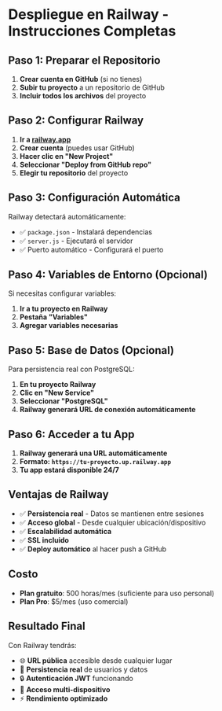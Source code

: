 # Despliegue en Railway - Instrucciones Completas

## Paso 1: Preparar el Repositorio

1. **Crear cuenta en GitHub** (si no tienes)
2. **Subir tu proyecto** a un repositorio de GitHub
3. **Incluir todos los archivos** del proyecto

## Paso 2: Configurar Railway

1. **Ir a [railway.app](https://railway.app)**
2. **Crear cuenta** (puedes usar GitHub)
3. **Hacer clic en "New Project"**
4. **Seleccionar "Deploy from GitHub repo"**
5. **Elegir tu repositorio** del proyecto

## Paso 3: Configuración Automática

Railway detectará automáticamente:
- ✅ `package.json` - Instalará dependencias
- ✅ `server.js` - Ejecutará el servidor
- ✅ Puerto automático - Configurará el puerto

## Paso 4: Variables de Entorno (Opcional)

Si necesitas configurar variables:
1. **Ir a tu proyecto en Railway**
2. **Pestaña "Variables"**
3. **Agregar variables necesarias**

## Paso 5: Base de Datos (Opcional)

Para persistencia real con PostgreSQL:
1. **En tu proyecto Railway**
2. **Clic en "New Service"**
3. **Seleccionar "PostgreSQL"**
4. **Railway generará URL de conexión automáticamente**

## Paso 6: Acceder a tu App

1. **Railway generará una URL automáticamente**
2. **Formato: `https://tu-proyecto.up.railway.app`**
3. **Tu app estará disponible 24/7**

## Ventajas de Railway

- ✅ **Persistencia real** - Datos se mantienen entre sesiones
- ✅ **Acceso global** - Desde cualquier ubicación/dispositivo
- ✅ **Escalabilidad automática**
- ✅ **SSL incluido**
- ✅ **Deploy automático** al hacer push a GitHub

## Costo

- **Plan gratuito**: 500 horas/mes (suficiente para uso personal)
- **Plan Pro**: $5/mes (uso comercial)

## Resultado Final

Con Railway tendrás:
- 🌐 **URL pública** accesible desde cualquier lugar
- 💾 **Persistencia real** de usuarios y datos
- 🔒 **Autenticación JWT** funcionando
- 📱 **Acceso multi-dispositivo**
- ⚡ **Rendimiento optimizado**
